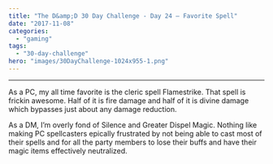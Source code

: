 ```yaml
---
title: "The D&amp;D 30 Day Challenge - Day 24 – Favorite Spell"
date: "2017-11-08"
categories: 
  - "gaming"
tags: 
  - "30-day-challenge"
hero: "images/30DayChallenge-1024x955-1.png"
---
```


* * *

As a PC, my all time favorite is the cleric spell Flamestrike. That spell is frickin awesome. Half of it is fire damage and half of it is divine damage which bypasses just about any damage reduction.

As a DM, I’m overly fond of Silence and Greater Dispel Magic. Nothing like making PC spellcasters epically frustrated by not being able to cast most of their spells and for all the party members to lose their buffs and have their magic items effectively neutralized.
